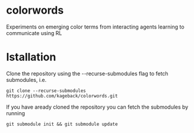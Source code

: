 # colorwords
Experiments on emerging color terms from interacting agents learning to communicate using RL

# Istallation
Clone the repository using the --recurse-submodules flag to fetch submodules, i.e.
```
git clone --recurse-submodules https://github.com/kageback/colorwords.git
```
If you have aready cloned the repository you can fetch the submodules by running 
```
git submodule init && git submodule update
```
